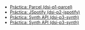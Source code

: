 * [Práctica: Parcel (dsi-p1-parcel)](https://github.com/ULL-ESIT-DSI-1920/dsi1920/blob/master/apuntes/lesson1.md#user-content-pr%C3%A1ctica)
* [Práctica: JSpotify (dsi-p2-jspotify)](https://github.com/ULL-ESIT-DSI-1920/dsi1920/blob/master/apuntes/lesson2.md#user-content-pr%C3%A1ctica)
* [Práctica: Synth API (dsi-p3-synth)](https://github.com/ULL-ESIT-DSI-1920/dsi1920/blob/master/apuntes/lesson3.md#user-content-pr%C3%A1ctica)
* [Práctica: Synth API (dsi-p3-synth)](https://github.com/ULL-ESIT-DSI-1920/dsi1920/blob/master/apuntes/lesson4.md#user-content-pr%C3%A1ctica)
